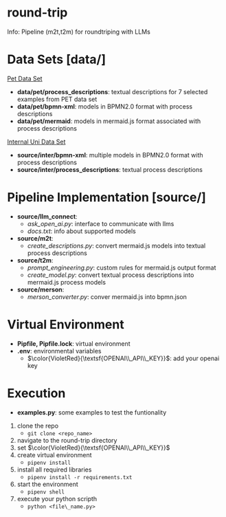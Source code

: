 # round-trip
Info: Pipeline (m2t,t2m) for roundtriping with LLMs

<h1> Data Sets [data/] </h1>

[Pet Data Set](https://huggingface.co/datasets/patriziobellan/PET) </br>
* **data/pet/process\_descriptions**: textual descriptions for 7 selected examples from PET data set
* **data/pet/bpmn-xml**:             models in BPMN2.0 format with process descriptions
* **data/pet/mermaid**:              models in mermaid.js format associated with process descriptions

[Internal Uni Data Set](https://zenodo.org/records/7783492) </br>
* **source/inter/bpmn-xml**:              multiple models in BPMN2.0 format with process descriptions
* **source/inter/process\_descriptions**: textual process descriptions

<h1> Pipeline Implementation [source/] </h1>

* **source/llm\_connect**: 
    * *ask\_open\_ai.py*:               interface to communicate with llms
    * *docs.txt*:                       info about supported models
* **source/m2t**: 
    * *create\_descriptions.py*:        convert mermaid.js models into textual process descriptions
* **source/t2m**: 
    * *prompt\_engineering.py*:         custom rules for mermaid.js output format
    * *create\_model.py*:               convert textual process descriptions into mermaid.js process models
* **source/merson**: 
    * *merson\_converter.py*:            conver mermaid.js into bpmn.json

<h1> Virtual Environment </h1>

* **Pipfile, Pipfile.lock**: virtual environment
* **.env**: environmental variables
    * $\color{VioletRed}{\textsf{OPENAI\\_API\\_KEY}}$: add your openai key


<h1> Execution </h1>

* **examples.py**: some examples to test the funtionality
  
1. clone the repo
   - `git clone <repo_name>`
3. navigate to the round-trip directory
4. set $\color{VioletRed}{\textsf{OPENAI\\_API\\_KEY}}$ 
5. create virtual environment
   - `pipenv install`
7. install all required libraries
   - `pipenv install -r requirements.txt`
9. start the environment
    - `pipenv shell` 
11. execute your python scripth
    - `python <file\_name.py>`




